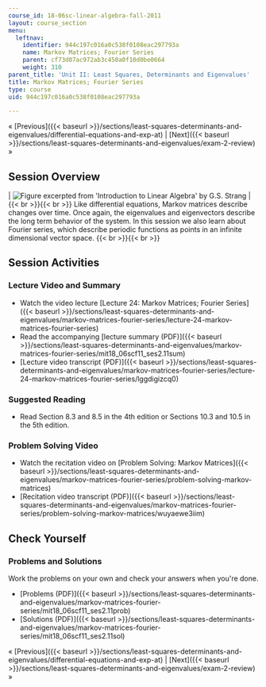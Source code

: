 ```yaml
---
course_id: 18-06sc-linear-algebra-fall-2011
layout: course_section
menu:
  leftnav:
    identifier: 944c197c016a0c538f0108eac297793a
    name: Markov Matrices; Fourier Series
    parent: cf73d07ac972ab3c450a0f10d0be0664
    weight: 310
parent_title: 'Unit II: Least Squares, Determinants and Eigenvalues'
title: Markov Matrices; Fourier Series
type: course
uid: 944c197c016a0c538f0108eac297793a

---
```


« [Previous]({{< baseurl >}}/sections/least-squares-determinants-and-eigenvalues/differential-equations-and-exp-at) | [Next]({{< baseurl >}}/sections/least-squares-determinants-and-eigenvalues/exam-2-review) »

Session Overview
----------------

| ![Figure excerpted from 'Introduction to Linear Algebra' by G.S. Strang](/coursemedia/18-06sc-linear-algebra-fall-2011/5264c401e6567924449455218032bd8e_2_11.jpg) |  {{< br >}}{{< br >}} Like differential equations, Markov matrices describe changes over time. Once again, the eigenvalues and eigenvectors describe the long term behavior of the system. In this session we also learn about Fourier series, which describe periodic functions as points in an infinite dimensional vector space. {{< br >}}{{< br >}}  

Session Activities
------------------

### Lecture Video and Summary

*   Watch the video lecture [Lecture 24: Markov Matrices; Fourier Series]({{< baseurl >}}/sections/least-squares-determinants-and-eigenvalues/markov-matrices-fourier-series/lecture-24-markov-matrices-fourier-series)
*   Read the accompanying [lecture summary (PDF)]({{< baseurl >}}/sections/least-squares-determinants-and-eigenvalues/markov-matrices-fourier-series/mit18_06scf11_ses2.11sum)
*   [Lecture video transcript (PDF)]({{< baseurl >}}/sections/least-squares-determinants-and-eigenvalues/markov-matrices-fourier-series/lecture-24-markov-matrices-fourier-series/lggdigizcq0)

### Suggested Reading

*   Read Section 8.3 and 8.5 in the 4th edition or Sections 10.3 and 10.5 in the 5th edition.

### Problem Solving Video

*   Watch the recitation video on [Problem Solving: Markov Matrices]({{< baseurl >}}/sections/least-squares-determinants-and-eigenvalues/markov-matrices-fourier-series/problem-solving-markov-matrices)
*   [Recitation video transcript (PDF)]({{< baseurl >}}/sections/least-squares-determinants-and-eigenvalues/markov-matrices-fourier-series/problem-solving-markov-matrices/wuyaewe3iim)

Check Yourself
--------------

### Problems and Solutions

Work the problems on your own and check your answers when you're done.

*   [Problems (PDF)]({{< baseurl >}}/sections/least-squares-determinants-and-eigenvalues/markov-matrices-fourier-series/mit18_06scf11_ses2.11prob)
*   [Solutions (PDF)]({{< baseurl >}}/sections/least-squares-determinants-and-eigenvalues/markov-matrices-fourier-series/mit18_06scf11_ses2.11sol)

« [Previous]({{< baseurl >}}/sections/least-squares-determinants-and-eigenvalues/differential-equations-and-exp-at) | [Next]({{< baseurl >}}/sections/least-squares-determinants-and-eigenvalues/exam-2-review) »